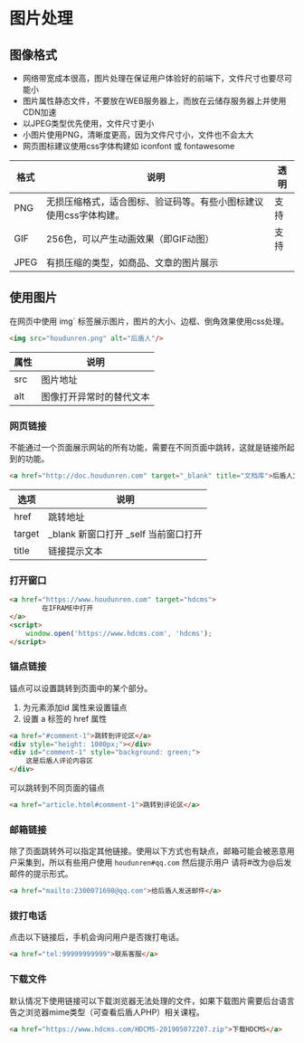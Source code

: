 # 图片处理
## 图像格式
- 网络带宽成本很高，图片处理在保证用户体验好的前端下，文件尺寸也要尽可能小
- 图片属性静态文件，不要放在WEB服务器上，而放在云储存服务器上并使用CDN加速
- 以JPEG类型优先使用，文件尺寸更小
- 小图片使用PNG，清晰度更高，因为文件尺寸小，文件也不会太大
- 网页图标建议使用css字体构建如 iconfont 或 fontawesome

格式	|说明	|透明
--|--|--
PNG|	无损压缩格式，适合图标、验证码等。有些小图标建议使用css字体构建。	|支持
GIF	|256色，可以产生动画效果（即GIF动图）	|支持
JPEG	|有损压缩的类型，如商品、文章的图片展示	

##  使用图片
在网页中使用 img` 标签展示图片，图片的大小、边框、倒角效果使用css处理。
```html
<img src="houdunren.png" alt="后盾人"/>
```
属性	|说明
--|--
src	|图片地址
alt	|图像打开异常时的替代文本

### 网页链接
不能通过一个页面展示网站的所有功能，需要在不同页面中跳转，这就是链接所起到的功能。
```html
<a href="http://doc.houdunren.com" target="_blank" title="文档库">后盾人文档库</a>
```
选项	|说明
--|--
href	|跳转地址
target	|_blank 新窗口打开 _self 当前窗口打开
title	|链接提示文本

### 打开窗口
```html
<a href="https://www.houdunren.com" target="hdcms">
        在IFRAME中打开
</a>
<script>
	window.open('https://www.hdcms.com', 'hdcms');
</script>
```

### 锚点链接
锚点可以设置跳转到页面中的某个部分。

1. 为元素添加id 属性来设置锚点
2. 设置 a 标签的 href 属性
```html
<a href="#comment-1">跳转到评论区</a>
<div style="height: 1000px;"></div>
<div id="comment-1" style="background: green;">
	这是后盾人评论内容区
</div>
```

可以跳转到不同页面的锚点
```html
<a href="article.html#comment-1">跳转到评论区</a>
```

### 邮箱链接
除了页面跳转外可以指定其他链接。使用以下方式也有缺点，邮箱可能会被恶意用户采集到，所以有些用户使用 `houdunren#qq.com` 然后提示用户 请将#改为@后发邮件的提示形式。
```html
<a href="mailto:2300071698@qq.com">给后盾人发送邮件</a>
```
### 拨打电话
点击以下链接后，手机会询问用户是否拨打电话。
```html
<a href="tel:99999999999">联系客服</a>
```
### 下载文件
默认情况下使用链接可以下载浏览器无法处理的文件，如果下载图片需要后台语言告之浏览器mime类型（可查看后盾人PHP）相关课程。
```html
<a href="https://www.hdcms.com/HDCMS-201905072207.zip">下载HDCMS</a>
```